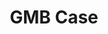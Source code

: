 ---
title: GMB Case
slug: gmb-case
description: "Coming soon!"
branding: "GMB"
thumbnail:
    url: "gmb-case/thumb.jpg"
    alt: "Het GMB verhaal"
blurred:
    url: "gmb-case/thumb-blur.jpg"
    alt: "Het GMB Verhaal"
intro: 
  - title: "de GMB case study"
    mobile:
      paragraph:
      - line: "Deze website bevat audio en video. Een optimale gebruikerservaring verkrijg je met een snellinternetverbinding."
    desktop:
      paragraph: 
      - line: "Deze website bevat audio en video. Een optimale gebruikerservaring verkrijg je met een snellinternetverbinding. "
      - line: Je kan zowel muiswiel als pijltjestoetsen gebruiken om te navigeren door het verhaal."
sections:
  - thumb: "thumb1.png"
    text:
      position: "left"
      title: "Grafimediabeleid helpt sites te promoten"
      titlecolor: "white"
    background:
      type: "image"
      url: "slide01.jpg"
      mobile: "dark"
  - thumb: "thumb2.png"
    text:
      position: "left"
      title: "Wat is het doel van de google online marketing challenge?"
      titlehighlight: "CASE STUDY"
      highlight: "green"
      titlecolor: "blue"
      textcolor: "dark"
      paragraph: 
      - line: "Er wordt een Adwords reclamebudget van $250 voorzien door Google. Hiermee bedenken en lanceren de GMBers een online reclamecam- pagne voor een non-profit organisatie. De campagne loopt over een periode van drie weken. Grafimediabeleidatwork."
    background:
      type: "image"
      url: "slide02.jpg"
      mobile: "light"
  - thumb: "thumb3.png"
    text:
      position: "left"
      title: "Stappenplan"
      titlecolor: "pink"
      paragraph:
      - line: "We werken aan de hand van een stappenplan. Zo kunnen we de situatie zo goed mogelijk analyseren en tot het gepaste resultaat komen."
    background:
      type: "image"
      url: "slide03.jpg"
      mobile: "light"
  - thumb: "thumb4.png"
    text:
      title: "Non-profit organisatie kiezen"
      titlehighlight: "Stap 1"
      highlight: "white"
      position: "right"
      title: "Eerste jaar"
      titlecolor: "pink"
      paragraph: 
      - line: "Kies een VZW en bekijk hun website"
      - line: "Ga langs en bespreek wat een online campagne voor hen kan betekenen."
      - line: "Bepaal samen met hen de doelstellingen van de campagne"
      - line: "Analyseer hun huidige website en ga op zoek naar de juiste trefwoorden"
    background:
      type: "image"
      url: "slide04.jpg"
      mobile: "light"
      gradient: "gradient right"
    stickers:
      - url: "dreamcatchers.png"
        position: "left bottom"
        size: "large"
  - thumb: "thumb5.png"
    text:  
      title: "Non-profit organisatie kiezen"
      titlehighlight: "Stap 2"
      highlight: "white"
      position: "left"
      title: "Precampaign report opstellen"
      titlecolor: "pink"
      paragraph: 
      - line: "Bespreek de organisatie en hun doelgroep."
      - line: "Doe een marktanalyse"
      - line: "Bepaal de AdWords strategie Stuur het rapport naar Google om toegang te krijgen tot je AdWords Competition Account"
      - line: "Je kan nu via Google Adwords je advertenties aanmaken en beheren"
    background:
      type: "image"
      url: "slide05.jpg"
      mobile: "dark"
      gradient: "gradient left"
  - thumb: "thumb6.png"
    text:
      title: "Postcampaign report"
      titlehighlight: "Stap 3"
      highlight: "white"
      position: "right"
      titlecolor: "pink"
      paragraph: 
      - line: "Schrijf de resultaten en conclusie van de campagne neer in een rapport."
      - line: "Noteer aanbevelingen voor de vzw met oog op hun toekomstige online campagnes."
    background:
      type: "image"
      url: "slide06.jpg"
      mobile: "light"
      gradient: "gradient right"
  - thumb: "thumb7.png"
    text:
      position: "left"
      title: "Presentatie"
      titlecolor: "blue"
      titlehighlight: "Stap 4"
      highlight: "white"
      paragraph: 
      - line: "Schrijf de resultaten en conclusie van de campagne neer in een rapport. Noteer aanbevelingen voor de vzw met oog op hun toekomstige online campagnes."
    background:
      type: "image"
      url: "slide07.jpg"
      mobile: "light"
      gradient: "left gradient"
  - thumb: "thumb8.png"
    text:
      position: "right"
      paragraph: 
      - line: "Create"
      - line: "Original"
      - line: "Motivated and"
      - line: "Progressive in"
      - line: "Achieving a"
      - line: "Solution with"
      - line: "Spirit"
    background:
      type: "image"
      url: "slide08.jpg"
      mobile: "light"
  - thumb: "thumb9.png"
    text: 
      position: "left"
      title: "AND THAT'S HOW WE WORK"
      titlecolor: "blue"
      paragraph: 
      - line: "Wil je meer zien van onze studenten? Bekijk dan zeker eens de GDM portfolio of breng een bezoekje tijdens een van onze infodagen."
    background:
      type: "image"
      url: "slide09.jpg"
      mobile: "light"
    contact: true
created: 20/01/2017
active: true
enabled: false
order: 1
---